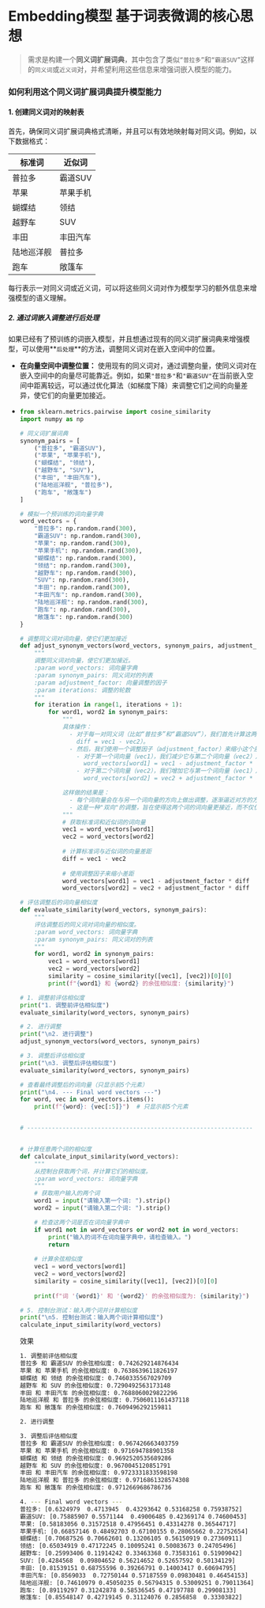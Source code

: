 # Embedding模型 基于词表微调的核心思想



> 需求是构建一个**同义词扩展词典**，其中包含了类似`“普拉多”`和`“霸道SUV”`这样的`同义词`或`近义词`对，并希望利用这些信息来增强词嵌入模型的能力。

### 如何利用这个同义词扩展词典提升模型能力

#### 1. **创建同义词对的映射表**

首先，确保同义词扩展词典格式清晰，并且可以有效地映射每对同义词。例如，以下数据格式：

| 标准词     | 近似词   |
| ---------- | -------- |
| 普拉多     | 霸道SUV  |
| 苹果       | 苹果手机 |
| 蝴蝶结     | 领结     |
| 越野车     | SUV      |
| 丰田       | 丰田汽车 |
| 陆地巡洋舰 | 普拉多   |
| 跑车       | 敞篷车   |

每行表示一对同义词或近义词，可以将这些同义词对作为模型学习的额外信息来增强模型的语义理解。

##### 2. **通过词嵌入调整进行后处理**

如果已经有了预训练的词嵌入模型，并且想通过现有的同义词扩展词典来增强模型，可以使用**`后处理`**的方法，调整同义词对在嵌入空间中的位置。

- **在向量空间中调整位置：**
  使用现有的同义词对，通过调整向量，使同义词对在嵌入空间中的向量尽可能靠近。例如，如果`"普拉多"`和`"霸道SUV"`在当前嵌入空间中距离较远，可以通过优化算法（如梯度下降）来调整它们之间的向量差异，使它们的向量更加接近。

- ``` python
  from sklearn.metrics.pairwise import cosine_similarity
  import numpy as np
  
  # 同义词扩展词典
  synonym_pairs = [
      ("普拉多", "霸道SUV"),
      ("苹果", "苹果手机"),
      ("蝴蝶结", "领结"),
      ("越野车", "SUV"),
      ("丰田", "丰田汽车"),
      ("陆地巡洋舰", "普拉多"),
      ("跑车", "敞篷车")
  ]
  
  # 模拟一个预训练的词向量字典
  word_vectors = {
      "普拉多": np.random.rand(300),
      "霸道SUV": np.random.rand(300),
      "苹果": np.random.rand(300),
      "苹果手机": np.random.rand(300),
      "蝴蝶结": np.random.rand(300),
      "领结": np.random.rand(300),
      "越野车": np.random.rand(300),
      "SUV": np.random.rand(300),
      "丰田": np.random.rand(300),
      "丰田汽车": np.random.rand(300),
      "陆地巡洋舰": np.random.rand(300),
      "跑车": np.random.rand(300),
      "敞篷车": np.random.rand(300)
  }
  
  # 调整同义词对词向量，使它们更加接近
  def adjust_synonym_vectors(word_vectors, synonym_pairs, adjustment_factor=0.01, iterations=5):
      """
      调整同义词对向量，使它们更加接近。
      :param word_vectors: 词向量字典
      :param synonym_pairs: 同义词对的列表
      :param adjustment_factor: 向量调整的因子
      :param iterations: 调整的轮数
      """
      for iteration in range(1, iterations + 1):
          for word1, word2 in synonym_pairs:
              """
              具体操作：
                - 对于每一对同义词（比如“普拉多”和“霸道SUV”），我们首先计算这两个词向量之间的差异
                  diff = vec1 - vec2）。
                - 然后，我们使用一个调整因子（adjustment_factor）来缩小这个差距。
                  - 对于第一个词向量（vec1），我们减少它与第二个词向量（vec2）之间的差距，即：
                    word_vectors[word1] = vec1 - adjustment_factor * diff。
                  - 对于第二个词向量（vec2），我们增加它与第一个词向量（vec1）之间的差距，即：
                    word_vectors[word2] = vec2 + adjustment_factor * diff。
  
              这样做的结果是：
                - 每个词向量会在与另一个词向量的方向上做出调整，逐渐逼近对方的方向。
                - 这是一种"双向"的调整，旨在使得这两个词的词向量更接近，而不仅仅是让其中一个词的词向量向另一个词的词向量靠近。
              """
              # 获取标准词和近似词的词向量
              vec1 = word_vectors[word1]
              vec2 = word_vectors[word2]
              
              # 计算标准词与近似词的向量差距
              diff = vec1 - vec2
              
              # 使用调整因子来缩小差距
              word_vectors[word1] = vec1 - adjustment_factor * diff
              word_vectors[word2] = vec2 + adjustment_factor * diff
  
  # 评估调整后的词向量相似度
  def evaluate_similarity(word_vectors, synonym_pairs):
      """
      评估调整后的同义词对词向量的相似度。
      :param word_vectors: 词向量字典
      :param synonym_pairs: 同义词对的列表
      """
      for word1, word2 in synonym_pairs:
          vec1 = word_vectors[word1]
          vec2 = word_vectors[word2]
          similarity = cosine_similarity([vec1], [vec2])[0][0]
          print(f"{word1} 和 {word2} 的余弦相似度: {similarity}")
  
  # 1. 调整前评估相似度
  print("1. 调整前评估相似度")
  evaluate_similarity(word_vectors, synonym_pairs)
  
  # 2. 进行调整
  print("\n2. 进行调整")
  adjust_synonym_vectors(word_vectors, synonym_pairs)
  
  # 3. 调整后评估相似度
  print("\n3. 调整后评估相似度")
  evaluate_similarity(word_vectors, synonym_pairs)
  
  # 查看最终调整后的词向量（只显示前5个元素）
  print("\n4. --- Final word vectors ---")
  for word, vec in word_vectors.items():
      print(f"{word}: {vec[:5]}")  # 只显示前5个元素
  
  
  # ----------------------------------------------------------------
  
  
  # 计算任意两个词的相似度
  def calculate_input_similarity(word_vectors):
      """
      从控制台获取两个词，并计算它们的相似度。
      :param word_vectors: 词向量字典
      """
      # 获取用户输入的两个词
      word1 = input("请输入第一个词: ").strip()
      word2 = input("请输入第二个词: ").strip()
  
      # 检查这两个词是否在词向量字典中
      if word1 not in word_vectors or word2 not in word_vectors:
          print("输入的词不在词向量字典中，请检查输入。")
          return
      
      # 计算余弦相似度
      vec1 = word_vectors[word1]
      vec2 = word_vectors[word2]
      similarity = cosine_similarity([vec1], [vec2])[0][0]
      
      print(f"词 '{word1}' 和 '{word2}' 的余弦相似度为: {similarity}")
  
  # 5. 控制台测试：输入两个词并计算相似度
  print("\n5. 控制台测试：输入两个词计算相似度")
  calculate_input_similarity(word_vectors)
  ```

  效果

  ``` bash
  1. 调整前评估相似度
  普拉多 和 霸道SUV 的余弦相似度: 0.742629214876434
  苹果 和 苹果手机 的余弦相似度: 0.7638639611826197
  蝴蝶结 和 领结 的余弦相似度: 0.7460335567029709
  越野车 和 SUV 的余弦相似度: 0.7290492563173148
  丰田 和 丰田汽车 的余弦相似度: 0.7688060029822296
  陆地巡洋舰 和 普拉多 的余弦相似度: 0.7506011161437118
  跑车 和 敞篷车 的余弦相似度: 0.7609496292159811
  
  2. 进行调整
  
  3. 调整后评估相似度
  普拉多 和 霸道SUV 的余弦相似度: 0.967426663403759
  苹果 和 苹果手机 的余弦相似度: 0.971694788901358
  蝴蝶结 和 领结 的余弦相似度: 0.9692520535689286
  越野车 和 SUV 的余弦相似度: 0.9670045120851791
  丰田 和 丰田汽车 的余弦相似度: 0.9723331833598198
  陆地巡洋舰 和 普拉多 的余弦相似度: 0.9716861328574308
  跑车 和 敞篷车 的余弦相似度: 0.9712669686786736
  
  4. --- Final word vectors ---
  普拉多: [0.6324979  0.4713945  0.43293642 0.53168258 0.75938752]
  霸道SUV: [0.75885907 0.5571144  0.49006485 0.42369174 0.74600453]
  苹果: [0.58183056 0.31572518 0.47956451 0.43314278 0.36544717]
  苹果手机: [0.66857146 0.48492703 0.67100155 0.28065662 0.22752654]
  蝴蝶结: [0.70687526 0.70662601 0.13206105 0.56150919 0.27360911]
  领结: [0.65034919 0.47172245 0.10095241 0.50083673 0.24705496]
  越野车: [0.25993406 0.11914242 0.33463368 0.73583161 0.51909042]
  SUV: [0.4284568  0.09804652 0.56214652 0.52657592 0.50134129]
  丰田: [0.81539151 0.68755596 0.39266791 0.14003417 0.60694795]
  丰田汽车: [0.8569033  0.72750144 0.57187559 0.09830481 0.46454153]
  陆地巡洋舰: [0.74610979 0.45050235 0.56794315 0.53009251 0.79011364]
  跑车: [0.89119297 0.31242878 0.58536545 0.47197788 0.29908133]
  敞篷车: [0.85548147 0.42719145 0.31124076 0.2856858  0.33303822]
  
  ```

